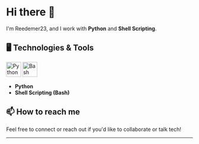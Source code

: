 # Hi there 👋

I'm Reedemer23, and I work with **Python** and **Shell Scripting**.

## 🖥️ Technologies & Tools

<p>
  <img src="https://cdn.jsdelivr.net/gh/devicons/devicon/icons/python/python-original.svg" alt="Python" width="40" height="40"/>
  <img src="https://cdn.jsdelivr.net/gh/devicons/devicon/icons/bash/bash-original.svg" alt="Bash" width="40" height="40"/>
</p>

- **Python**
- **Shell Scripting (Bash)**

## 📫 How to reach me
Feel free to connect or reach out if you'd like to collaborate or talk tech!

---
